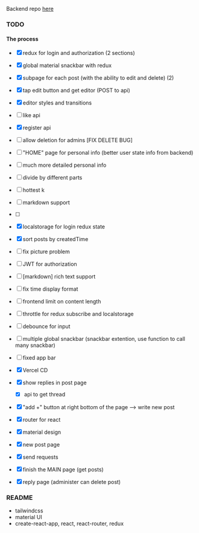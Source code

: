 

Backend repo [here](https://github.com/Ahacad/db-pj-backend)

### TODO

#### The process
- [x] redux for login and authorization (2 sections)
- [x] global material snackbar with redux
- [x] subpage for each post (with the ability to edit and delete) (2)
- [x] tap edit button and get editor (POST to api)
- [x] editor styles and transitions
- [ ] like api
- [x] register api
- [ ] allow deletion for admins [FIX DELETE BUG]
- [ ] "HOME" page for personal info (better user state info from backend)
- [ ] much more detailed personal info
- [ ] divide by different parts
- [ ] hottest k
- [ ] markdown support
- [ ] 
- [x] localstorage for login redux state
- [x] sort posts by createdTime
- [ ] fix picture problem


- [ ] JWT for authorization
- [ ] [markdown] rich text support
- [ ] fix time display format
- [ ] frontend limit on content length
- [ ] throttle for redux subscribe and localstorage
- [ ] debounce for input
- [ ] multiple global snackbar (snackbar extention, use function to call many snackbar)
- [ ] fixed app bar
- [x] Vercel CD 

- [x] show replies in post page
  - [x] api to get thread 
- [x] "add +" button at right bottom of the page --> write new post
- [x] router for react
- [x] material design
- [x] new post page 
- [x] send requests
- [x] finish the MAIN page (get posts)
- [x] reply page (administer can delete post)



### README

- tailwindcss
- material UI
- create-react-app, react, react-router, redux
